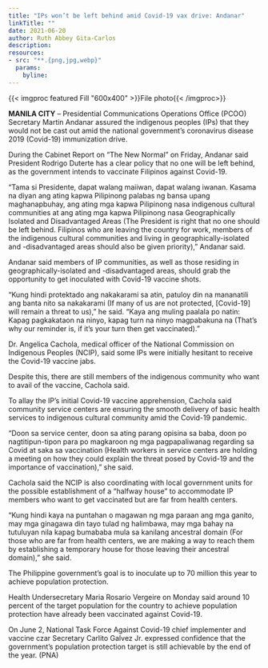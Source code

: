 ```yaml
---
title: "IPs won’t be left behind amid Covid-19 vax drive: Andanar"
linkTitle: ""
date: 2021-06-20
author: Ruth Abbey Gita-Carlos
description:
resources:
- src: "**.{png,jpg,webp}"
  params:
    byline: 
---
```

{{< imgproc featured Fill "600x400" >}}File photo{{< /imgproc>}}

**MANILA CITY** –  Presidential Communications Operations Office (PCOO) Secretary Martin Andanar assured the indigenous peoples (IPs) that they would not be cast out amid the national government’s coronavirus disease 2019 (Covid-19) immunization drive.

During the Cabinet Report on “The New Normal” on Friday, Andanar said President Rodrigo Duterte has a clear policy that no one will be left behind, as the government intends to vaccinate Filipinos against Covid-19.

“Tama si Presidente, dapat walang maiiwan, dapat walang iwanan. Kasama na diyan ang ating kapwa Pilipinong palabas ng bansa upang maghanapbuhay, ang ating mga kapwa Pilipinong nasa indigenous cultural communities at ang ating mga kapwa Pilipinong nasa Geographically Isolated and Disadvantaged Areas (The President is right that no one should be left behind. Filipinos who are leaving the country for work, members of the indigenous cultural communities and living in geographically-isolated and -disadvantaged areas should also be given priority),” Andanar said.

Andanar said members of IP communities, as well as those residing in geographically-isolated and -disadvantaged areas, should grab the opportunity to get inoculated with Covid-19 vaccine shots.

“Kung hindi protektado ang nakakarami sa atin, patuloy din na mananatili ang banta nito sa nakakarami (If many of us are not protected, [Covid-19] will remain a threat to us),” he said. “Kaya ang muling paalala po natin: Kapag pagkakataon na ninyo, kapag turn na ninyo magpabakuna na (That’s why our reminder is, if it’s your turn then get vaccinated).”

Dr. Angelica Cachola, medical officer of the National Commission on Indigenous Peoples (NCIP), said some IPs were initially hesitant to receive the Covid-19 vaccine jabs.

Despite this, there are still members of the indigenous community who want to avail of the vaccine, Cachola said.

To allay the IP’s initial Covid-19 vaccine apprehension, Cachola said community service centers are ensuring the smooth delivery of basic health services to indigenous cultural community amid the Covid-19 pandemic.

“Doon sa service center, doon sa ating parang opisina sa baba, doon po nagtitipun-tipon para po magkaroon ng mga pagpapaliwanag regarding sa Covid at saka sa vaccination (Health workers in service centers are holding a meeting on how they could explain the threat posed by Covid-19 and the importance of vaccination),” she said.

Cachola said the NCIP is also coordinating with local government units for the possible establishment of a “halfway house” to accommodate IP members who want to get vaccinated but are far from health centers.

“Kung hindi kaya na puntahan o magawan ng mga paraan ang mga ganito, may mga ginagawa din tayo tulad ng halimbawa, may mga bahay na tutuluyan nila kapag bumababa mula sa kanilang ancestral domain (For those who are far from health centers, we are making a way to reach them by establishing a temporary house for those leaving their ancestral domain),” she said.

The Philippine government’s goal is to inoculate up to 70 million this year to achieve population protection.

Health Undersecretary Maria Rosario Vergeire on Monday said around 10 percent of the target population for the country to achieve population protection have already been vaccinated against Covid-19.

On June 2, National Task Force Against Covid-19 chief implementer and vaccine czar Secretary Carlito Galvez Jr. expressed confidence that the government’s population protection target is still achievable by the end of the year. (PNA)